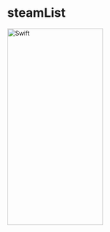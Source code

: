 # steamList
 <img src="https://user-images.githubusercontent.com/92629913/208742280-41177cc5-a91c-4581-9557-e2525a260a20.png" title="Swift" alt="Swift" width="220" height="450"/>&nbsp;

